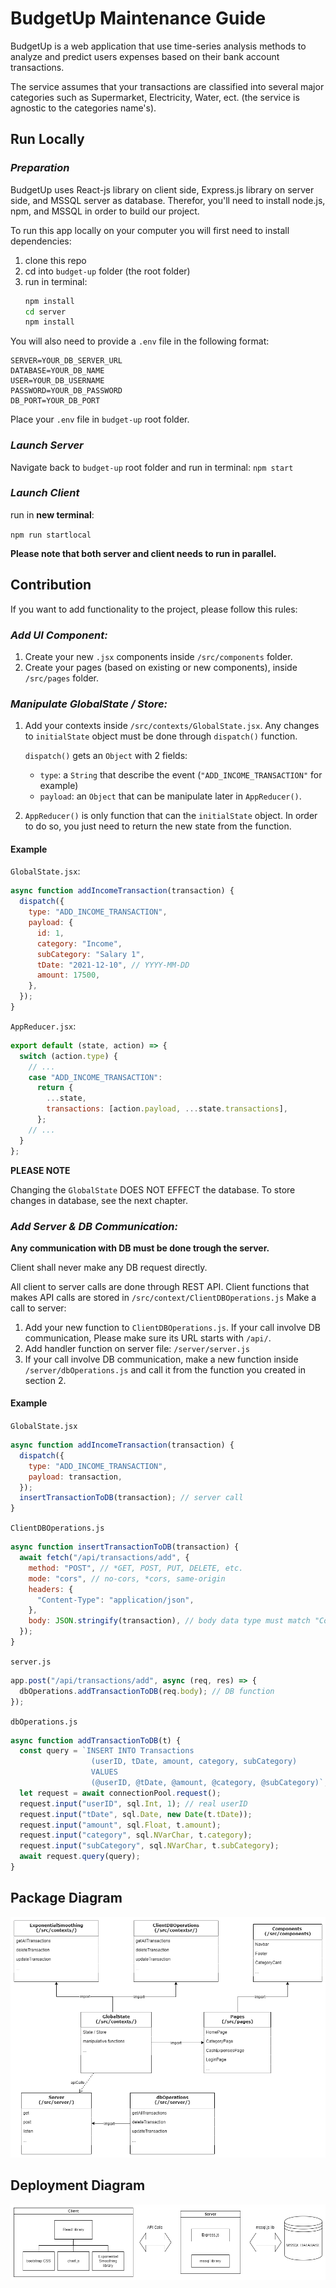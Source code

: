 # BudgetUp Maintenance Guide

BudgetUp is a web application that use time-series analysis methods to analyze and predict users expenses based on their bank account transactions.

The service assumes that your transactions are classified into several major categories such as Supermarket, Electricity, Water, ect. (the service is agnostic to the categories name's).

## Run Locally

### _Preparation_

BudgetUp uses React-js library on client side, Express.js library on server side, and MSSQL server as database.
Therefor, you'll need to install node.js, npm, and MSSQL in order to build our project.

To run this app locally on your computer you will first need to install dependencies:

1. clone this repo
2. cd into `budget-up` folder (the root folder)
3. run in terminal:
   ```cmd
   npm install
   cd server
   npm install
   ```

You will also need to provide a `.env` file in the following format:

```
SERVER=YOUR_DB_SERVER_URL
DATABASE=YOUR_DB_NAME
USER=YOUR_DB_USERNAME
PASSWORD=YOUR_DB_PASSWORD
DB_PORT=YOUR_DB_PORT
```

Place your `.env` file in `budget-up` root folder.

### _Launch Server_

Navigate back to `budget-up` root folder and run in terminal: `npm start`

### _Launch Client_

run in **new terminal**:

`npm run startlocal`

**Please note that both server and client needs to run in parallel.**

## Contribution

If you want to add functionality to the project, please follow this rules:

### _Add UI Component:_

1. Create your new `.jsx` components inside `/src/components` folder.
2. Create your pages (based on existing or new components), inside `/src/pages` folder.

### _Manipulate GlobalState / Store:_

1. Add your contexts inside `/src/contexts/GlobalState.jsx`. Any changes to `initialState` object must be done through `dispatch()` function.

   `dispatch()` gets an `Object` with 2 fields:

   - `type`: a `String` that describe the event (`"ADD_INCOME_TRANSACTION"` for example)
   - `payload`: an `Object` that can be manipulate later in `AppReducer()`.

2. `AppReducer()` is only function that can the `initialState` object. In order to do so, you just need to return the new state from the function.

#### Example

`GlobalState.jsx`:

```js
async function addIncomeTransaction(transaction) {
  dispatch({
    type: "ADD_INCOME_TRANSACTION",
    payload: {
      id: 1,
      category: "Income",
      subCategory: "Salary 1",
      tDate: "2021-12-10", // YYYY-MM-DD
      amount: 17500,
    },
  });
}
```

`AppReducer.jsx`:

```js
export default (state, action) => {
  switch (action.type) {
    // ...
    case "ADD_INCOME_TRANSACTION":
      return {
        ...state,
        transactions: [action.payload, ...state.transactions],
      };
    // ...
  }
};
```

**PLEASE NOTE**

Changing the `GlobalState` DOES NOT EFFECT the database. To store changes in database, see the next chapter.

### _Add Server & DB Communication:_

**Any communication with DB must be done trough the server.**

Client shall never make any DB request directly.

All client to server calls are done through REST API. Client functions that makes API calls are stored in `/src/context/ClientDBOperations.js`
Make a call to server:

1. Add your new function to `ClientDBOperations.js`. If your call involve DB communication, Please make sure its URL starts with `/api/`.
2. Add handler function on server file: `/server/server.js`
3. If your call involve DB communication, make a new function inside `/server/dbOperations.js` and call it from the function you created in section 2.

#### Example

`GlobalState.jsx`

```js
async function addIncomeTransaction(transaction) {
  dispatch({
    type: "ADD_INCOME_TRANSACTION",
    payload: transaction,
  });
  insertTransactionToDB(transaction); // server call
}
```

`ClientDBOperations.js`

```js
async function insertTransactionToDB(transaction) {
  await fetch("/api/transactions/add", {
    method: "POST", // *GET, POST, PUT, DELETE, etc.
    mode: "cors", // no-cors, *cors, same-origin
    headers: {
      "Content-Type": "application/json",
    },
    body: JSON.stringify(transaction), // body data type must match "Content-Type" header
  });
}
```

`server.js`

```js
app.post("/api/transactions/add", async (req, res) => {
  dbOperations.addTransactionToDB(req.body); // DB function
});
```

`dbOperations.js`

```js
async function addTransactionToDB(t) {
  const query = `INSERT INTO Transactions 
                  (userID, tDate, amount, category, subCategory)
                  VALUES 
                  (@userID, @tDate, @amount, @category, @subCategory)`;
  let request = await connectionPool.request();
  request.input("userID", sql.Int, 1); // real userID
  request.input("tDate", sql.Date, new Date(t.tDate));
  request.input("amount", sql.Float, t.amount);
  request.input("category", sql.NVarChar, t.category);
  request.input("subCategory", sql.NVarChar, t.subCategory);
  await request.query(query);
}
```

## Package Diagram

![Package Diagram](/images/BudgetUp_Package_Diagram.png)

## Deployment Diagram

![Package Diagram](/images/BudgetUp_Deployment_Diagram.png)
